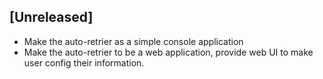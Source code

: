 ## [Unreleased]
- Make the auto-retrier as a simple console application
- Make the auto-retrier to be a web application, provide web UI to make user config their information.
